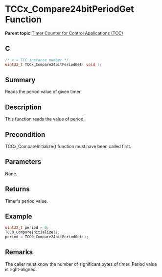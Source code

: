 # TCCx\_Compare24bitPeriodGet Function

**Parent topic:**[Timer Counter for Control Applications \(TCC\)](GUID-CCA150A8-2C66-40B2-9C35-D7F3473720AE.md)

## C

```c
/* x = TCC instance number */
uint32_t TCCx_Compare24bitPeriodGet( void );
```

## Summary

Reads the period value of given timer.

## Description

This function reads the value of period.

## Precondition

TCCx\_CompareInitialize\(\) function must have been called first.

## Parameters

None.

## Returns

Timer's period value.

## Example

```c
uint32_t period = 0;
TCC0_CompareInitialize();
period = TCC0_Compare24bitPeriodGet();
```

## Remarks

The caller must know the number of significant bytes of timer. Period value is right-aligned.

